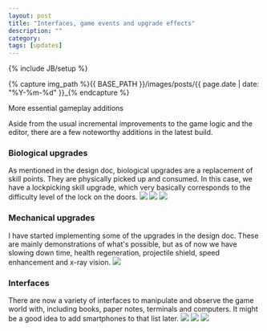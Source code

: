 ```yaml
---
layout: post
title: "Interfaces, game events and upgrade effects"
description: ""
category: 
tags: [updates]
---
```

{% include JB/setup %}

{% capture img_path %}{{ BASE_PATH }}/images/posts/{{ page.date | date: "%Y-%m-%d" }}_{% endcapture %}

More essential gameplay additions

<!--more-->

Aside from the usual incremental improvements to the game logic and the editor, there are a few noteworthy additions in the latest build.

### Biological upgrades
As mentioned in the design doc, biological upgrades are a replacement of skill points. They are physically picked up and consumed. In this case, we have a lockpicking skill upgrade, which very basically corresponds to the difficulty level of the lock on the doors.
<a href="{{ img_path }}biological_upgrades.jpg"><img src="{{ img_path }}biological_upgrades.jpg" /></a>
<a href="{{ img_path }}biological_upgrades_menu.jpg"><img src="{{ img_path }}biological_upgrades_menu.jpg" /></a>
<a href="{{ img_path }}lockpick.jpg"><img src="{{ img_path }}lockpick.jpg" /></a>

### Mechanical upgrades
I have started implementing some of the upgrades in the design doc. These are mainly demonstrations of what's possible, but as of now we have slowing down time, health regeneration, projectile shield, speed enhancement and x-ray vision.
<a href="{{ img_path }}lockpick.jpg"><img src="{{ img_path }}shield.jpg" /></a>

### Interfaces
There are now a variety of interfaces to manipulate and observe the game world with, including books, paper notes, terminals and computers. It might be a good idea to add smartphones to that list later.
<a href="{{ img_path }}computer.jpg"><img src="{{ img_path }}computer.jpg" /></a>
<a href="{{ img_path }}computer_loggedin.jpg"><img src="{{ img_path }}computer_loggedin.jpg" /></a>
<a href="{{ img_path }}terminal.jpg"><img src="{{ img_path }}terminal.jpg" /></a>
